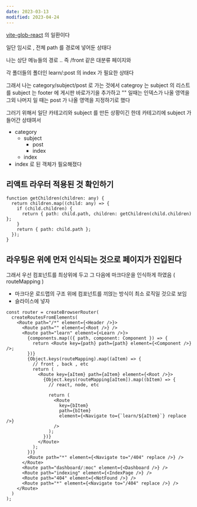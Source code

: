 ```yaml
---
date: 2023-03-13
modified: 2023-04-24
---
```


[vite-glob-react](../../../work/vite/vite-glob-react.md) 의 일환이다

일단 임시로 , 전체 path 를 경로에 넣어둔 상태다

나는 상단 메뉴들의 경로 .. 즉
/front 같은 대분류 페이지와

각 폴더들의 폴더인
learn/:post 의 index 가 필요한 상태다

그래서 나는
category/subject/post 로 가는 것에서
categroy 는 subject 의 리스트를
subject 는 footer 에 게시판 바로가기을 추가하고
"" 일때는 인덱스가 나올 영역을
그외 나머지 일 때는
post 가 나올 영역을 지정하기로 했다

그러기 위해서 일단 카테고리와 subject 를 만든 상황이긴 한데
카테고리에 subject 가 들어간 상태여서

- category
	- subject
		- post
		- index
	- index
- index
	로 된 객체가 필요해졌다

## 리액트 라우터 적용된 것 확인하기

```tsx
function getChildren(children: any) {
  return children.map((child: any) => {
    if (child.children) {
      return { path: child.path, children: getChildren(child.children) };
    }
    return { path: child.path };
  });
}
```

## 라우팅은 위에 먼저 인식되는 것으로 페이지가 진입된다

그래서 우선 컴포넌트를 최상위에 두고
그 다음에 마크다운을 인식하게 하였음 ( routeMapping )

- 마크다운 로드맵의 구조 위에 컴포넌트를 끼얹는 방식이 최소 로직일 것으로 보임
- 슬라이스에 넣자

```tsx
const router = createBrowserRouter(
  createRoutesFromElements(
    <Route path="/*" element={<Header />}>
      <Route path="" element={<Root />} />
      <Route path="learn" element={<Learn />}>
        {components.map(({ path, component: Component }) => {
          return <Route key={path} path={path} element={<Component />} />;
        })}
        {Object.keys(routeMapping).map((aItem) => {
          // front , back , etc
          return (
            <Route key={aItem} path={aItem} element={<Root />}>
              {Object.keys(routeMapping[aItem]).map((bItem) => {
                // react, node, etc

                return (
                  <Route
                    key={bItem}
                    path={bItem}
                    element={<Navigate to={`learn/${aItem}`} replace />}
                  />
                );
              })}
            </Route>
          );
        })}
        <Route path="*" element={<Navigate to="/404" replace />} />
      </Route>
      <Route path="dashboard/:moc" element={<Dashboard />} />
      <Route path="indexing" element={<IndexPage />} />
      <Route path="404" element={<NotFound />} />
      <Route path="*" element={<Navigate to="/404" replace />} />
    </Route>
  )
);
```
